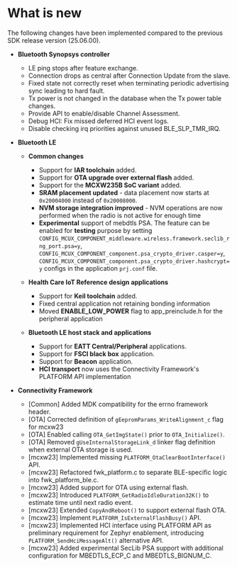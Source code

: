 # What is new

The following changes have been implemented compared to the previous SDK release version \(25.06.00\).

- **Bluetooth Synopsys controller**
    - LE ping stops after feature exchange.
    - Connection drops as central after Connection Update from the slave.
    - Fixed state not correctly reset when terminating periodic advertising sync leading to hard fault.
    - Tx power is not changed in the database when the Tx power table changes.
    - Provide API to enable/disable Channel Assessment.
    - Debug HCI: Fix missed deferred HCI event logs.
    - Disable checking irq priorities against unused BLE_SLP_TMR_IRQ.

- **Bluetooth LE**
    - **Common changes**
        - Support for **IAR toolchain** added.
        - Support for **OTA upgrade over external flash** added.
        - Support for the **MCXW235B SoC variant** added.
        - **SRAM placement updated** - data placement now starts at `0x20004000` instead of `0x20008000`.
        - **NVM storage integration improved** - NVM operations are now performed when the radio is not active for enough time
        - **Experimental** support of mebdtls PSA. The feature can be enabled for **testing** purpose by setting `CONFIG_MCUX_COMPONENT_middleware.wireless.framework.seclib_rng_port.psa=y`, `CONFIG_MCUX_COMPONENT_component.psa_crypto_driver.casper=y`, `CONFIG_MCUX_COMPONENT_component.psa_crypto_driver.hashcrypt=y` configs in the application `prj.conf` file.

    - **Health Care IoT Reference design applications**
        - Support for **Keil toolchain** added.
        - Fixed central application not retaining bonding information
        - Moved **ENABLE_LOW_POWER** flag to app_preinclude.h for the peripheral application

    - **Bluetooth LE host stack and applications**
        - Support for **EATT Central/Peripheral** applications.
        - Support for **FSCI black box** application.
        - Support for **Beacon** application.
        - **HCI transport** now uses the Connectivity Framework's PLATFORM API implementation

- **Connectivity Framework**
    - [Common] Added MDK compatibility for the errno framework header.
    - [OTA] Corrected definition of `gEepromParams_WriteAlignment_c` flag for mcxw23
    - [OTA] Enabled calling `OTA_GetImgState()` prior to `OTA_Initialize()`.
    - [OTA] Removed `gUseInternalStorageLink_d` linker flag definition when external OTA storage is used.
    - [mcxw23] Implemented missing `PLATFORM_OtaClearBootInterface()` API.
    - [mcxw23] Refactored fwk_platform.c to separate BLE-specific logic into fwk_platform_ble.c.
    - [mcxw23] Added support for OTA using external flash.
    - [mcxw23] Introduced `PLATFORM_GetRadioIdleDuration32K()` to estimate time until next radio event.
    - [mcxw23] Extended `CopyAndReboot()` to support external flash OTA.
    - [mcxw23] Implement `PLATFORM_IsExternalFlashBusy()` API.
    - [mcxw23] Implemented HCI interface using PLATFORM API as preliminary requirement for Zephyr enablement, introducing `PLATFORM_SendHciMessageAlt()` alternative API.
    - [mcxw23] Added experimental SecLib PSA support with additional configuration for MBEDTLS_ECP_C and MBEDTLS_BIGNUM_C.
